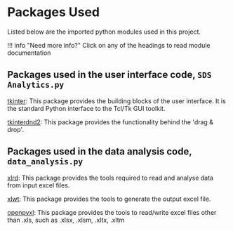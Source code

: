 # Packages Used

Listed below are the imported python modules used in this project.

!!! info "Need more info?" Click on any of the headings to read module documentation

## Packages used in the user interface code, `SDS Analytics.py`

[tkinter](https://docs.python.org/3/library/tkinter.html): This package provides the building blocks of the user interface. It is the standard Python interface to the Tcl/Tk GUI toolkit.

[tkinterdnd2](https://pypi.org/project/tkinterdnd2/): This package provides the functionality behind the 'drag & drop'. 

## Packages used in the data analysis code, `data_analysis.py`

[xlrd](https://pypi.org/project/xlrd/): This package provides the tools required to read and analyse data from input excel files.

[xlwt](https://pypi.org/project/xlwt/): This package provides the tools to generate the output excel file.

[openpyxl](https://pypi.org/project/openpyxl/): This package provides the tools to read/write excel files other than .xls, such as .xlsx, .xlsm, .xltx, .xltm
